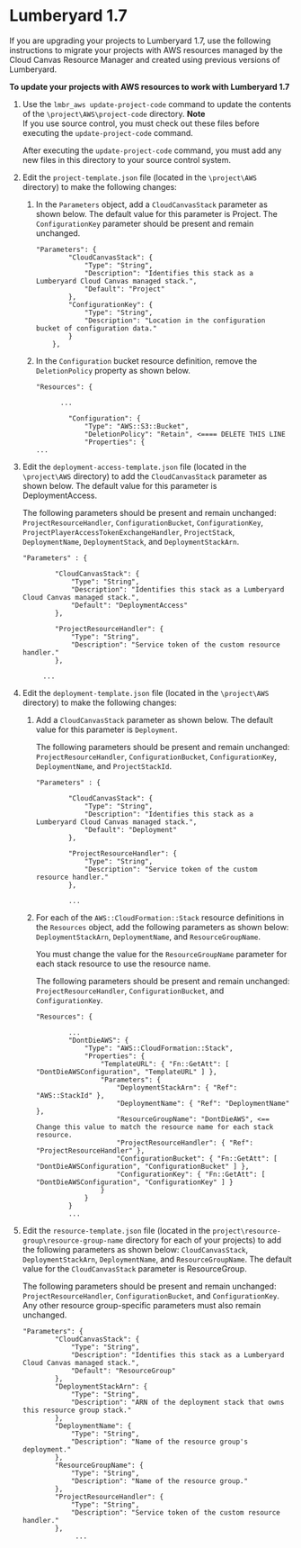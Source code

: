 # Lumberyard 1\.7<a name="lumberyard-migrating-1-7"></a>

If you are upgrading your projects to Lumberyard 1\.7, use the following instructions to migrate your projects with AWS resources managed by the Cloud Canvas Resource Manager and created using previous versions of Lumberyard\.

**To update your projects with AWS resources to work with Lumberyard 1\.7**

1. Use the `lmbr_aws update-project-code` command to update the contents of the `\project\AWS\project-code` directory\.
**Note**  
If you use source control, you must check out these files before executing the `update-project-code` command\.

   After executing the `update-project-code` command, you must add any new files in this directory to your source control system\.

1. Edit the `project-template.json` file \(located in the `\project\AWS` directory\) to make the following changes:

   1. In the `Parameters` object, add a `CloudCanvasStack` parameter as shown below\. The default value for this parameter is Project\. The `ConfigurationKey` parameter should be present and remain unchanged\.

      ```
      "Parameters": {
              "CloudCanvasStack": {
                  "Type": "String",
                  "Description": "Identifies this stack as a Lumberyard Cloud Canvas managed stack.",
                  "Default": "Project"
              },
              "ConfigurationKey": {
                  "Type": "String",
                  "Description": "Location in the configuration bucket of configuration data."
              }
          },
      ```

   1. In the `Configuration` bucket resource definition, remove the `DeletionPolicy` property as shown below\.

      ```
      "Resources": {
       
            ...
        
              "Configuration": {
                  "Type": "AWS::S3::Bucket",
                  "DeletionPolicy": "Retain", <==== DELETE THIS LINE
                  "Properties": {
      ...
      ```

1. Edit the `deployment-access-template.json` file \(located in the `\project\AWS` directory\) to add the `CloudCanvasStack` parameter as shown below\. The default value for this parameter is DeploymentAccess\. 

   The following parameters should be present and remain unchanged: `ProjectResourceHandler`, `ConfigurationBucket`, `ConfigurationKey`, `ProjectPlayerAccessTokenExchangeHandler`, `ProjectStack`, `DeploymentName`, `DeploymentStack`, and `DeploymentStackArn`\.

   ```
   "Parameters" : {
       
           "CloudCanvasStack": {
               "Type": "String",
               "Description": "Identifies this stack as a Lumberyard Cloud Canvas managed stack.",
               "Default": "DeploymentAccess"
           },
   
           "ProjectResourceHandler": {
               "Type": "String",
               "Description": "Service token of the custom resource handler."
           },
           
   		...
   ```

1. Edit the `deployment-template.json` file \(located in the `\project\AWS` directory\) to make the following changes:

   1. Add a `CloudCanvasStack` parameter as shown below\. The default value for this parameter is `Deployment`\. 

      The following parameters should be present and remain unchanged: `ProjectResourceHandler`, `ConfigurationBucket`, `ConfigurationKey`, `DeploymentName`, and `ProjectStackId`\.

      ```
      "Parameters" : {
          
              "CloudCanvasStack": {
                  "Type": "String",
                  "Description": "Identifies this stack as a Lumberyard Cloud Canvas managed stack.",
                  "Default": "Deployment"
              },
      
              "ProjectResourceHandler": {
                  "Type": "String",
                  "Description": "Service token of the custom resource handler."
              },
       
              ...
      ```

   1. For each of the `AWS::CloudFormation::Stack` resource definitions in the `Resources` object, add the following parameters as shown below: `DeploymentStackArn`, `DeploymentName`, and `ResourceGroupName`\.

      You must change the value for the `ResourceGroupName` parameter for each stack resource to use the resource name\.

      The following parameters should be present and remain unchanged: `ProjectResourceHandler`, `ConfigurationBucket`, and `ConfigurationKey`\.

      ```
      "Resources": {
       
              ...
              "DontDieAWS": {
                  "Type": "AWS::CloudFormation::Stack",
                  "Properties": {
                      "TemplateURL": { "Fn::GetAtt": [ "DontDieAWSConfiguration", "TemplateURL" ] },
                      "Parameters": {
                          "DeploymentStackArn": { "Ref": "AWS::StackId" },
                          "DeploymentName": { "Ref": "DeploymentName" },
                          "ResourceGroupName": "DontDieAWS", <== Change this value to match the resource name for each stack resource.
                          "ProjectResourceHandler": { "Ref": "ProjectResourceHandler" },
                          "ConfigurationBucket": { "Fn::GetAtt": [ "DontDieAWSConfiguration", "ConfigurationBucket" ] },
                          "ConfigurationKey": { "Fn::GetAtt": [ "DontDieAWSConfiguration", "ConfigurationKey" ] }
                      }
                  }
              }
              ...
      ```

1. Edit the `resource-template.json` file \(located in the `project\resource-group\resource-group-name` directory for each of your projects\) to add the following parameters as shown below: `CloudCanvasStack`, `DeploymentStackArn`, `DeploymentName`, and `ResourceGroupName`\. The default value for the `CloudCanvasStack` parameter is ResourceGroup\.

   The following parameters should be present and remain unchanged: `ProjectResourceHandler`, `ConfigurationBucket`, and `ConfigurationKey`\. Any other resource group\-specific parameters must also remain unchanged\.

   ```
   "Parameters": {
           "CloudCanvasStack": {
               "Type": "String",
               "Description": "Identifies this stack as a Lumberyard Cloud Canvas managed stack.",
               "Default": "ResourceGroup"
           },
           "DeploymentStackArn": {
               "Type": "String",
               "Description": "ARN of the deployment stack that owns this resource group stack."
           },
           "DeploymentName": {
               "Type": "String",
               "Description": "Name of the resource group's deployment."
           },
           "ResourceGroupName": {
               "Type": "String",
               "Description": "Name of the resource group."
           },
           "ProjectResourceHandler": {
               "Type": "String",
               "Description": "Service token of the custom resource handler."
           },
      		    ...
   ```